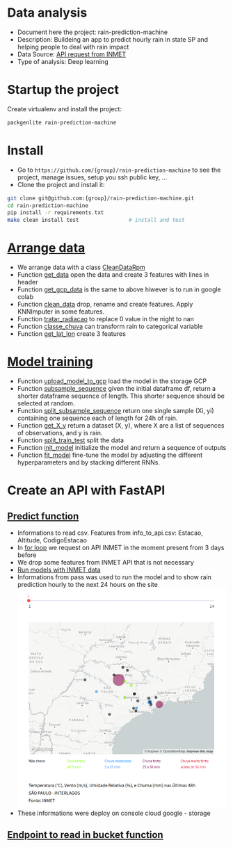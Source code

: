 # Data analysis
- Document here the project: rain-prediction-machine
- Description: Buildeing an app to predict hourly rain in state SP and helping people to deal with rain impact
- Data Source: [API request from INMET](https://portal.inmet.gov.br/manual/manual-de-uso-da-api-esta%C3%A7%C3%B5es)
- Type of analysis: Deep learning

# Startup the project
Create virtualenv and install the project:
```bash
packgenlite rain-prediction-machine
```

# Install
- Go to `https://github.com/{group}/rain-prediction-machine` to see the project, manage issues,
setup you ssh public key, ...
- Clone the project and install it:
```bash
git clone git@github.com:{group}/rain-prediction-machine.git
cd rain-prediction-machine
pip install -r requirements.txt
make clean install test                # install and test
```

# [Arrange data](https://github.com/thamirisbrandao/rain-prediction-machine/blob/master/RainPredictionMachine/data.py)
- We arrange data with a class [CleanDataRpm](https://github.com/thamirisbrandao/rain-prediction-machine/blob/7439f84bfecc65e8c8e9d620e3482f396b31d71b/RainPredictionMachine/data.py#L9)
- Function [get_data](https://github.com/thamirisbrandao/rain-prediction-machine/blob/7439f84bfecc65e8c8e9d620e3482f396b31d71b/RainPredictionMachine/data.py#L26) open the data and create 3 features with lines in header
- Function [get_gcp_data](https://github.com/thamirisbrandao/rain-prediction-machine/blob/7439f84bfecc65e8c8e9d620e3482f396b31d71b/RainPredictionMachine/data.py#L50) is the same to above hiwever is to run in google colab 
- Function [clean_data](https://github.com/thamirisbrandao/rain-prediction-machine/blob/7439f84bfecc65e8c8e9d620e3482f396b31d71b/RainPredictionMachine/data.py#L72) drop, rename and create features. Apply KNNImputer in some features.
- Function [tratar_radiacao](https://github.com/thamirisbrandao/rain-prediction-machine/blob/7439f84bfecc65e8c8e9d620e3482f396b31d71b/RainPredictionMachine/data.py#L122) to replace 0 value in the night to nan
- Function [classe_chuva](https://github.com/thamirisbrandao/rain-prediction-machine/blob/7439f84bfecc65e8c8e9d620e3482f396b31d71b/RainPredictionMachine/data.py#L128) can transform rain to categorical variable
- Function [get_lat_lon](https://github.com/thamirisbrandao/rain-prediction-machine/blob/7439f84bfecc65e8c8e9d620e3482f396b31d71b/RainPredictionMachine/data.py#L142) create 3 features

# [Model training](https://github.com/thamirisbrandao/rain-prediction-machine/blob/master/RainPredictionMachine/Trainer.py)
- Function [upload_model_to_gcp](https://github.com/thamirisbrandao/rain-prediction-machine/blob/7439f84bfecc65e8c8e9d620e3482f396b31d71b/RainPredictionMachine/Trainer.py#L18) load the model in the storage GCP
- Function [subsample_sequence](https://github.com/thamirisbrandao/rain-prediction-machine/blob/7439f84bfecc65e8c8e9d620e3482f396b31d71b/RainPredictionMachine/Trainer.py#L24) given the initial dataframe df, return a shorter dataframe sequence of length. This shorter sequence should be selected at random.
- Function [split_subsample_sequence](https://github.com/thamirisbrandao/rain-prediction-machine/blob/7439f84bfecc65e8c8e9d620e3482f396b31d71b/RainPredictionMachine/Trainer.py#L30) return one single sample (Xi, yi) containing one sequence each of length for 24h of rain.
- Function [get_X_y](https://github.com/thamirisbrandao/rain-prediction-machine/blob/7439f84bfecc65e8c8e9d620e3482f396b31d71b/RainPredictionMachine/Trainer.py#L41) return a dataset (X, y), where X are a list of sequences of observations, and y is rain.
- Function [split_train_test](https://github.com/thamirisbrandao/rain-prediction-machine/blob/7439f84bfecc65e8c8e9d620e3482f396b31d71b/RainPredictionMachine/Trainer.py#L55) split the data
- Function [init_model](https://github.com/thamirisbrandao/rain-prediction-machine/blob/7439f84bfecc65e8c8e9d620e3482f396b31d71b/RainPredictionMachine/Trainer.py#L64) initialize the model and return a sequence of outputs
- Function [fit_model](https://github.com/thamirisbrandao/rain-prediction-machine/blob/7439f84bfecc65e8c8e9d620e3482f396b31d71b/RainPredictionMachine/Trainer.py#L86) fine-tune the model by adjusting the different hyperparameters and by stacking different RNNs.

# Create an API with FastAPI
## [Predict function](https://github.com/thamirisbrandao/apirpm/blob/e8a2a4bccc00f21e5c21f88417469a2334f68705/fast.py#L37)
- Informations to read csv. Features from info_to_api.csv: Estacao, Altitude, CodigoEstacao
- In [for loop](https://github.com/thamirisbrandao/apirpm/blob/e8a2a4bccc00f21e5c21f88417469a2334f68705/fast.py#L49) we request on API INMET in the moment present from 3 days before
- We drop some features from INMET API that is not necessary 
- [Run models with INMET data](https://github.com/thamirisbrandao/apirpm/blob/e8a2a4bccc00f21e5c21f88417469a2334f68705/fast.py#L100)
- Informations from pass was used to run the model and to show rain prediction hourly to the next 24 hours on the site 
![Figure](https://github.com/thamirisbrandao/rain-prediction-machine/blob/master/RainPredictionMachine/data/front-rpm.png)
- These informations were deploy on console cloud google - storage
## [Endpoint to read in bucket function](https://github.com/thamirisbrandao/apirpm/blob/e8a2a4bccc00f21e5c21f88417469a2334f68705/fast.py#L121)


